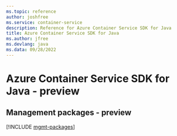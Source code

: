 ```yaml
---
ms.topic: reference
author: joshfree
ms.service: container-service
description: Reference for Azure Container Service SDK for Java
title: Azure Container Service SDK for Java
ms.author: jfree
ms.devlang: java
ms.data: 09/28/2022
---
```

# Azure Container Service SDK for Java - preview

## Management packages - preview
[!INCLUDE [mgmt-packages](container-service-mgmt-index.md)]